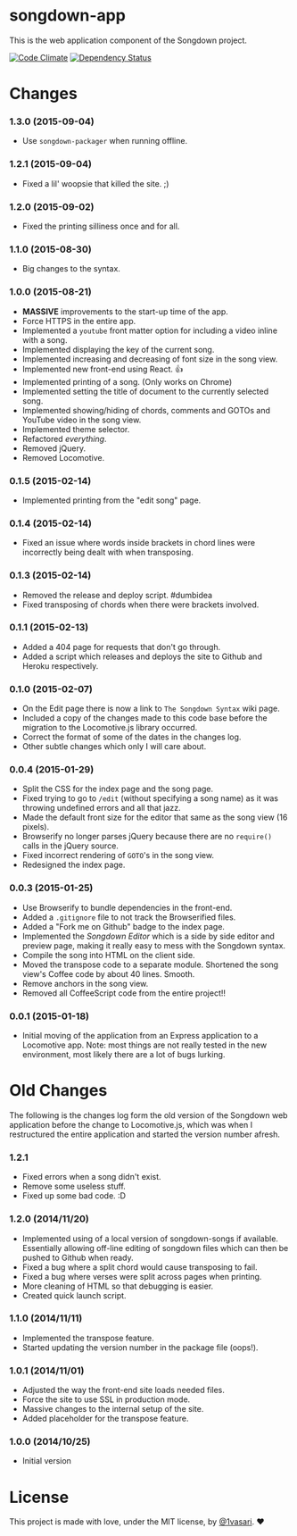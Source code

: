 # songdown-app

This is the web application component of the Songdown project.

[![Code Climate](https://codeclimate.com/github/1vasari/songdown-app/badges/gpa.svg)](https://codeclimate.com/github/1vasari/songdown-app)
[![Dependency Status](https://david-dm.org/1vasari/songdown-app.svg)](https://david-dm.org/1vasari/songdown-app)

# Changes

### 1.3.0 (2015-09-04)
- Use `songdown-packager` when running offline.

### 1.2.1 (2015-09-04)
- Fixed a lil' woopsie that killed the site. ;)

### 1.2.0 (2015-09-02)
- Fixed the printing silliness once and for all.

### 1.1.0 (2015-08-30)
- Big changes to the syntax.

### 1.0.0 (2015-08-21)
- **MASSIVE** improvements to the start-up time of the app.
- Force HTTPS in the entire app.
- Implemented a `youtube` front matter option for including a video inline with a song.
- Implemented displaying the key of the current song.
- Implemented increasing and decreasing of font size in the song view.
- Implemented new front-end using React. :+1:
- Implemented printing of a song. (Only works on Chrome)
- Implemented setting the title of document to the currently selected song.
- Implemented showing/hiding of chords, comments and GOTOs and YouTube video in the song view.
- Implemented theme selector.
- Refactored *everything*.
- Removed jQuery.
- Removed Locomotive.

### 0.1.5 (2015-02-14)
- Implemented printing from the "edit song" page.

### 0.1.4 (2015-02-14)
- Fixed an issue where words inside brackets in chord lines were incorrectly being dealt with when transposing.

### 0.1.3 (2015-02-14)
- Removed the release and deploy script. #dumbidea
- Fixed transposing of chords when there were brackets involved.

### 0.1.1 (2015-02-13)
- Added a 404 page for requests that don't go through.
- Added a script which releases and deploys the site to Github and Heroku respectively.

### 0.1.0 (2015-02-07)
- On the Edit page there is now a link to `The Songdown Syntax` wiki page.
- Included a copy of the changes made to this code base before the migration to the Locomotive.js library occurred.
- Correct the format of some of the dates in the changes log.
- Other subtle changes which only I will care about.

### 0.0.4 (2015-01-29)
- Split the CSS for the index page and the song page.
- Fixed trying to go to `/edit` (without specifying a song name) as it was throwing undefined errors and all that jazz.
- Made the default front size for the editor that same as the song view (16 pixels).
- Browserify no longer parses jQuery because there are no `require()` calls in the jQuery source.
- Fixed incorrect rendering of `GOTO`'s in the song view.
- Redesigned the index page.

### 0.0.3 (2015-01-25)
- Use Browserify to bundle dependencies in the front-end.
- Added a `.gitignore` file to not track the Browserified files.
- Added a "Fork me on Github" badge to the index page.
- Implemented the *Songdown Editor* which is a side by side editor and preview page, making it really easy to mess with the Songdown syntax.
- Compile the song into HTML on the client side.
- Moved the transpose code to a separate module. Shortened the song view's Coffee code by about 40 lines. Smooth.
- Remove anchors in the song view.
- Removed all CoffeeScript code from the entire project!!

### 0.0.1 (2015-01-18)
- Initial moving of the application from an Express application to a Locomotive app. Note: most things are not really tested in the new environment, most likely there are a lot of bugs lurking.

# Old Changes

The following is the changes log form the old version of the Songdown web application before the change to Locomotive.js, which was when I restructured the entire application and started the version number afresh.

### 1.2.1
- Fixed errors when a song didn't exist.
- Remove some useless stuff.
- Fixed up some bad code. :D

### 1.2.0 (2014/11/20)
- Implemented using of a local version of songdown-songs if available. Essentially allowing off-line editing of songdown files which can then be pushed to Github when ready.
- Fixed a bug where a split chord would cause transposing to fail.
- Fixed a bug where verses were split across pages when printing.
- More cleaning of HTML so that debugging is easier.
- Created quick launch script.

### 1.1.0 (2014/11/11)
- Implemented the transpose feature.
- Started updating the version number in the package file (oops!).

### 1.0.1 (2014/11/01)
- Adjusted the way the front-end site loads needed files.
- Force the site to use SSL in production mode.
- Massive changes to the internal setup of the site.
- Added placeholder for the transpose feature.

### 1.0.0 (2014/10/25)
- Initial version

# License

This project is made with love, under the MIT license, by [@1vasari](https://twitter.com/1vasari). :heart:
